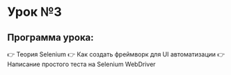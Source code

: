 # Урок №3
## Программа урока:
👉 Теория Selenium
👉 Как создать фреймворк для UI автоматизации
👉 Написание простого теста на Selenium WebDriver
